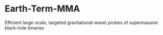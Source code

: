 # Earth-Term-MMA
Efficient large-scale, targeted gravitational-wave\\ probes of supermassive black-hole binaries
